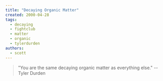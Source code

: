 ```yaml
---
title: "Decaying Organic Matter"
created: 2000-04-28
tags: 
  - decaying
  - fightclub
  - matter
  - organic
  - tylerdurden
authors: 
  - scott
---
```


> "You are the same decaying organic matter as everything else." \-- Tyler Durden
